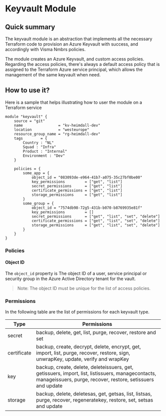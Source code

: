 # Keyvault Module

## Quick summary

The keyvault module is an abstraction that implements all the necessary
Terraform code to provision an Azure Keyvault with success, and accordingly with
Visma Nmbrs policies.

The module creates an Azure Keyvault, and custom access policies. Regarding the
access policies, there's always a default access policy that is assigned to the
Terraform Azure service principal, which allows the management of the same
keyvault when need.

## How to use it?

Here is a sample that helps illustrating how to user the module on a Terraform service

```hcl
module "keyvault" {
    source = "git"
    name                = "kv-heimdall-dev"
    location            = "westeurope"
    resource_group_name = "rg-heimdall-dev"
    tags        = {
        Country : "NL"
        Squad : "Infra"
        Product : "Internal"
        Environment : "Dev"
    }

    policies = {
        some_app = {
            object_id = "083093de-e964-41b7-a075-35c27bf0be00"
            key_permissions         = ["get", "list"]
            secret_permissions      = ["get", "list"]
            certificate_permissions = ["get", "list"]
            storage_permissions     = ["get", "list"]
        }
        some_group = {
            object_id = "7574db98-72g5-431b-b070-b8769935e81f"
            key_permissions         = []
            secret_permissions      = ["get", "list", "set", "delete"]
            certificate_permissions = ["get", "list", "set", "delete"]
            storage_permissions     = ["get", "list", "set", "delete"]
        }
    }
}
```
### Policies

#### Object ID

The `object_id` property is The object ID of a user, service principal or security group in the Azure Active Directory tenant for the vault.

> Note: The object ID must be unique for the list of access policies.

### Permissions

In the following table are the list of permissions for each keyvault type.


| Type         | Permissions   |
| ------------ | ------------- |
| secret       | backup, delete, get, list, purge, recover, restore and set |
| certificate  | backup, create, decrypt, delete, encrypt, get, import, list, purge, recover, restore, sign, unwrapKey, update, verify and wrapKey |
| key          | backup, create, delete, deleteissuers, get, getissuers, import, list, listissuers, managecontacts, manageissuers, purge, recover, restore, setissuers and update  |
| storage      | backup, delete, deletesas, get, getsas, list, listsas, purge, recover, regeneratekey, restore, set, setsas and update  |
